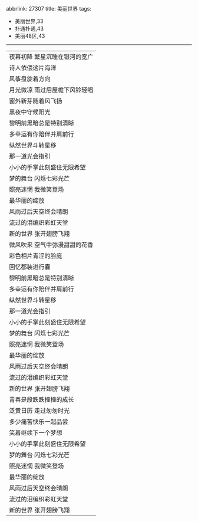 abbrlink: 27307
title: 美丽世界
tags:
  - 美丽世界,33
  - 扑通扑通,43
  - 美丽48区,43
---
|      |
|--|
|夜幕初降 繁星沉睡在银河的宽广|
|诗人依偎这片海洋|
|风筝盘旋着方向|
|月光微凉 雨过后屋檐下风铃轻唱|
|窗外新芽随着风飞扬|
|黑夜中守候阳光|
|黎明前黑暗总是特别清晰|
|多幸运有你陪伴并肩前行|
|纵然世界斗转星移|
|那一道光会指引|
|小小的手掌此刻盛住无限希望|
|梦的舞台 闪烁七彩光芒|
|照亮迷惘 我微笑登场|
|最华丽的绽放|
|风雨过后天空终会晴朗|
|流过的泪编织彩虹天堂|
|新的世界 张开翅膀飞翔|
|微风吹来 空气中弥漫甜甜的花香|
|彩色相片青涩的脸庞|
|回忆都装进行囊|
|黎明前黑暗总是特别清晰|
|多幸运有你陪伴并肩前行|
|纵然世界斗转星移|
|那一道光会指引|
|小小的手掌此刻盛住无限希望|
|梦的舞台 闪烁七彩光芒|
|照亮迷惘 我微笑登场|
|最华丽的绽放|
|风雨过后天空终会晴朗|
|流过的泪编织彩虹天堂|
|新的世界 张开翅膀飞翔|
|青春是段跌跌撞撞的成长|
|泛黄日历 走过匆匆时光|
|多少痛苦快乐一起品尝|
|笑着继续下一个梦想|
|小小的手掌此刻盛住无限希望|
|梦的舞台 闪烁七彩光芒|
|照亮迷惘 我微笑登场|
|最华丽的绽放|
|风雨过后天空终会晴朗|
|流过的泪编织彩虹天堂|
|新的世界 张开翅膀飞翔|